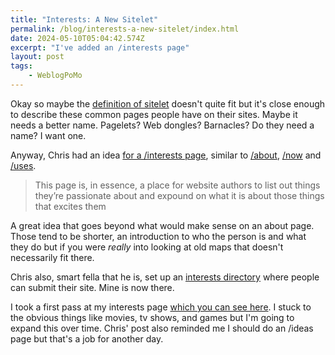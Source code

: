 ```yaml
---
title: "Interests: A New Sitelet"
permalink: /blog/interests-a-new-sitelet/index.html
date: 2024-05-10T05:04:42.574Z
excerpt: "I've added an /interests page"
layout: post
tags:
    - WeblogPoMo
---
```


Okay so maybe the [definition of sitelet](https://en.wiktionary.org/wiki/sitelet#English) doesn't quite fit but it's close enough to describe these common pages people have on their sites. Maybe it needs a better name. Pagelets? Web dongles? Barnacles? Do they need a name? I want one.

Anyway, Chris had an idea [for a /interests page](https://chrisburnell.com/note/slash-interests/), similar to [/about](/about), [/now](/now) and [/uses](/uses).

> This page is, in essence, a place for website authors to list out things they’re passionate about and expound on what it is about those things that excites them

A great idea that goes beyond what would make sense on an about page. Those tend to be shorter, an introduction to who the person is and what they do but if you were _really_ into looking at old maps that doesn't necessarily fit there.

Chris also, smart fella that he is, set up an [interests directory](https://chrisburnell.github.io/interests-directory/) where people can submit their site. Mine is now there.

I took a first pass at my interests page [which you can see here](/interests). I stuck to the obvious things like movies, tv shows, and games but I'm going to expand this over time. Chris' post also reminded me I should do an /ideas page but that's a job for another day.